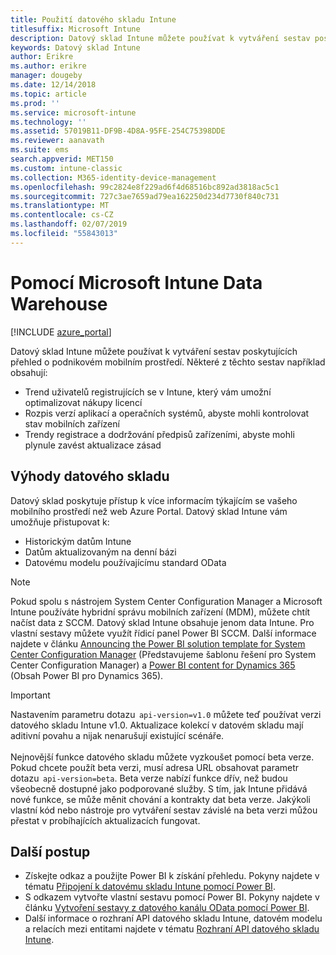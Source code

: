 ```yaml
---
title: Použití datového skladu Intune
titlesuffix: Microsoft Intune
description: Datový sklad Intune můžete používat k vytváření sestav poskytujících přehled o podnikovém mobilním prostředí.
keywords: Datový sklad Intune
author: Erikre
ms.author: erikre
manager: dougeby
ms.date: 12/14/2018
ms.topic: article
ms.prod: ''
ms.service: microsoft-intune
ms.technology: ''
ms.assetid: 57019B11-DF9B-4D8A-95FE-254C75398DDE
ms.reviewer: aanavath
ms.suite: ems
search.appverid: MET150
ms.custom: intune-classic
ms.collection: M365-identity-device-management
ms.openlocfilehash: 99c2824e8f229ad6f4d68516bc892ad3818ac5c1
ms.sourcegitcommit: 727c3ae7659ad79ea162250d234d7730f840c731
ms.translationtype: MT
ms.contentlocale: cs-CZ
ms.lasthandoff: 02/07/2019
ms.locfileid: "55843013"
---
```

# <a name="use-the-microsoft-intune-data-warehouse"></a>Pomocí Microsoft Intune Data Warehouse

[!INCLUDE [azure_portal](./includes/azure_portal.md)]

Datový sklad Intune můžete používat k vytváření sestav poskytujících přehled o podnikovém mobilním prostředí. Některé z těchto sestav například obsahují:
-   Trend uživatelů registrujících se v Intune, který vám umožní optimalizovat nákupy licencí
-   Rozpis verzí aplikací a operačních systémů, abyste mohli kontrolovat stav mobilních zařízení
-   Trendy registrace a dodržování předpisů zařízeními, abyste mohli plynule zavést aktualizace zásad

## <a name="data-warehouse-benefits"></a>Výhody datového skladu

Datový sklad poskytuje přístup k více informacím týkajícím se vašeho mobilního prostředí než web Azure Portal. Datový sklad Intune vám umožňuje přistupovat k:

  -  Historickým datům Intune
  -  Datům aktualizovaným na denní bázi
  -  Datovému modelu používajícímu standard OData

> [!Note]
> Pokud spolu s nástrojem System Center Configuration Manager a Microsoft Intune používáte hybridní správu mobilních zařízení (MDM), můžete chtít načíst data z SCCM. Datový sklad Intune obsahuje jenom data Intune. Pro vlastní sestavy můžete využít řídicí panel Power BI SCCM. Další informace najdete v článku [Announcing the Power BI solution template for System Center Configuration Manager]( https://powerbi.microsoft.com/blog/sccm-solution-template) (Představujeme šablonu řešení pro System Center Configuration Manager) a [Power BI content for Dynamics 365](https://docs.microsoft.com/dynamics365/unified-operations/dev-itpro/analytics/power-bi-home-page) (Obsah Power BI pro Dynamics 365).

> [!Important]  
> Nastavením parametru dotazu  `api-version=v1.0` můžete teď používat verzi datového skladu Intune v1.0. Aktualizace kolekcí v datovém skladu mají aditivní povahu a nijak nenarušují existující scénáře.<br><br>
> Nejnovější funkce datového skladu můžete vyzkoušet pomocí beta verze. Pokud chcete použít beta verzi, musí adresa URL obsahovat parametr dotazu  `api-version=beta`. Beta verze nabízí funkce dřív, než budou všeobecně dostupné jako podporované služby. S tím, jak Intune přidává nové funkce, se může měnit chování a kontrakty dat beta verze. Jakýkoli vlastní kód nebo nástroje pro vytváření sestav závislé na beta verzi můžou přestat v probíhajících aktualizacích fungovat.

## <a name="next-steps"></a>Další postup

- Získejte odkaz a použijte Power BI k získání přehledu. Pokyny najdete v tématu [Připojení k datovému skladu Intune pomocí Power BI](reports-proc-get-a-link-powerbi.md).
- S odkazem vytvořte vlastní sestavu pomocí Power BI. Pokyny najdete v článku [Vytvoření sestavy z datového kanálu OData pomocí Power BI](reports-proc-create-with-odata.md).
- Další informace o rozhraní API datového skladu Intune, datovém modelu a relacích mezi entitami<!-- , and an example of creating a custom client to retrieve data,--> najdete v tématu [Rozhraní API datového skladu Intune](reports-nav-intune-data-warehouse.md).
